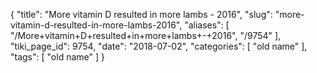{
    "title": "More vitamin D resulted in more lambs - 2016",
    "slug": "more-vitamin-d-resulted-in-more-lambs-2016",
    "aliases": [
        "/More+vitamin+D+resulted+in+more+lambs+-+2016",
        "/9754"
    ],
    "tiki_page_id": 9754,
    "date": "2018-07-02",
    "categories": [
        "old name"
    ],
    "tags": [
        "old name"
    ]
}